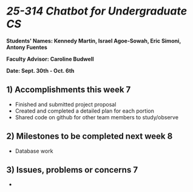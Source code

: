 # *25-314 Chatbot for Undergraduate CS*

**Students' Names: Kennedy Martin, Israel Agoe-Sowah, Eric Simoni, Antony Fuentes**

**Faculty Advisor: Caroline Budwell**

**Date: Sept. 30th - Oct. 6th**

## 1) Accomplishments this week 7
   - Finished and submitted project proposal
   - Created and completed a detailed plan for each portion
   - Shared code on github for other team members to study/observe

## 2) Milestones to be completed next week 8
   - Database work

## 3) Issues, problems or concerns 7
   - 
